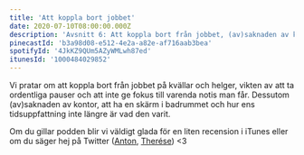 ```yaml
---
title: 'Att koppla bort jobbet'
date: 2020-07-10T08:00:00.000Z
description: 'Avsnitt 6: Att koppla bort från jobbet, (av)saknaden av kontor, en skärm i badrummet och dålig tidsuppfattning.'
pinecastId: 'b3a98d08-e512-4e2a-a82e-af716aab3bea'
spotifyId: '4JkKZ9QUm5AZyWMLwh87ed'
itunesId: '1000484029852'
---
```


Vi pratar om att koppla bort från jobbet på kvällar och helger, vikten av att ta ordentliga pauser och att inte ge fokus till varenda notis man får. Dessutom (av)saknaden av kontor, att ha en skärm i badrummet och hur ens tidsuppfattning inte längre är vad den varit.

Om du gillar podden blir vi väldigt glada för en liten recension i iTunes eller om du säger hej på Twitter ([Anton](https://twitter.com/Awnton), [Therése](https://twitter.com/tkomstadius)) <3

